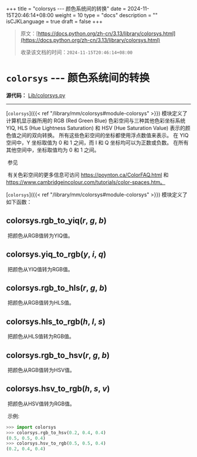 +++
title = "colorsys --- 颜色系统间的转换"
date = 2024-11-15T20:46:14+08:00
weight = 10
type = "docs"
description = ""
isCJKLanguage = true
draft = false
+++

> 原文：[https://docs.python.org/zh-cn/3.13/library/colorsys.html](https://docs.python.org/zh-cn/3.13/library/colorsys.html)
>
> 收录该文档的时间：`2024-11-15T20:46:14+08:00`

# `colorsys` --- 颜色系统间的转换

**源代码：** [Lib/colorsys.py](https://github.com/python/cpython/tree/3.13/Lib/colorsys.py)

------

[`colorsys`]({{< ref "/library/mm/colorsys#module-colorsys" >}}) 模块定义了计算机显示器所用的 RGB (Red Green Blue) 色彩空间与三种其他色彩坐标系统 YIQ, HLS (Hue Lightness Saturation) 和 HSV (Hue Saturation Value) 表示的颜色值之间的双向转换。 所有这些色彩空间的坐标都使用浮点数值来表示。 在 YIQ 空间中，Y 坐标取值为 0 和 1 之间，而 I 和 Q 坐标均可以为正数或负数。 在所有其他空间中，坐标取值均为 0 和 1 之间。

​	参见

 

​	有关色彩空间的更多信息可访问 https://poynton.ca/ColorFAQ.html 和 https://www.cambridgeincolour.com/tutorials/color-spaces.htm。

[`colorsys`]({{< ref "/library/mm/colorsys#module-colorsys" >}}) 模块定义了如下函数：

## colorsys.**rgb_to_yiq**(*r*, *g*, *b*)

​	把颜色从RGB值转为YIQ值。

## colorsys.**yiq_to_rgb**(*y*, *i*, *q*)

​	把颜色从YIQ值转为RGB值。

## colorsys.**rgb_to_hls**(*r*, *g*, *b*)

​	把颜色从RGB值转为HLS值。

## colorsys.**hls_to_rgb**(*h*, *l*, *s*)

​	把颜色从HLS值转为RGB值。

## colorsys.**rgb_to_hsv**(*r*, *g*, *b*)

​	把颜色从RGB值转为HSV值。

## colorsys.**hsv_to_rgb**(*h*, *s*, *v*)

​	把颜色从HSV值转为RGB值。

​	示例:



``` python
>>> import colorsys
>>> colorsys.rgb_to_hsv(0.2, 0.4, 0.4)
(0.5, 0.5, 0.4)
>>> colorsys.hsv_to_rgb(0.5, 0.5, 0.4)
(0.2, 0.4, 0.4)
```
